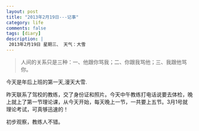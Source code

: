 ```yaml
---
layout: post
title: "2013年2月19日---记事"
category: life
comments: false
tags: [diary]
description: |
 2013年2月19日 星期三、 天气：大雪
---
```


> ​人间的关系只是三种：一、他跟你骂我；二、你跟我骂他；三、我跟他骂你。

今天是年后上班的第一天,漫天大雪.

昨天联系了驾校的教练，交了身份证和照片。今天中午教练打电话说要去体检，晚上就上了第一节理论课，从今天开始，每天晚上一节，一共要上五节。3月1号就理论考试，可真够迅速的！

初步观察，教练人不错。

